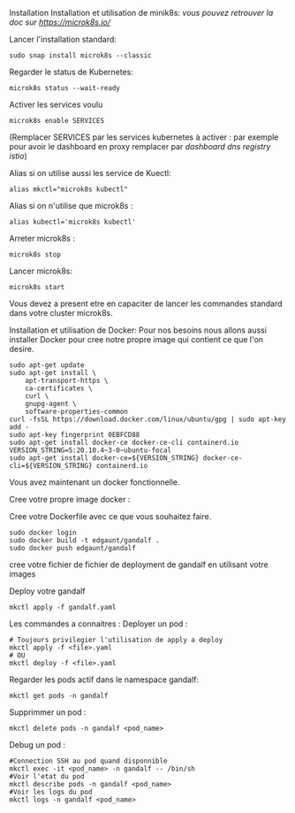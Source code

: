 Installation
Installation et utilisation de minik8s:
*vous pouvez retrouver la doc sur https://microk8s.io/*

Lancer l'installation standard:
```
sudo snap install microk8s --classic
```
Regarder le status de Kubernetes:
```
microk8s status --wait-ready
```
Activer les services voulu
```
microk8s enable SERVICES
```
(Remplacer SERVICES par les services kubernetes à activer :
par exemple pour avoir le dashboard en proxy remplacer par *dashboard dns registry istio*)

Alias si on utilise aussi les service de Kuectl:
```
alias mkctl="microk8s kubectl"
```
Alias si on n'utilise que microk8s :
```
alias kubectl='microk8s kubectl'
```

Arreter microk8s :
```
microk8s stop
```
Lancer microk8s:
```
microk8s start
```

Vous devez a present etre en capaciter de lancer les commandes standard dans votre cluster microk8s.


Installation et utilisation de Docker:
Pour nos besoins nous allons aussi installer Docker pour cree notre propre image qui contient ce que l'on desire.
```
sudo apt-get update
sudo apt-get install \
    apt-transport-https \
    ca-certificates \
    curl \
    gnupg-agent \
    software-properties-common
curl -fsSL https://download.docker.com/linux/ubuntu/gpg | sudo apt-key add -
sudo apt-key fingerprint 0EBFCD88
sudo apt-get install docker-ce docker-ce-cli containerd.io
VERSION_STRING=5:20.10.4~3-0~ubuntu-focal
sudo apt-get install docker-ce=${VERSION_STRING} docker-ce-cli=${VERSION_STRING} containerd.io
```
Vous avez maintenant un docker fonctionnelle.


Cree votre propre image docker :

Cree votre Dockerfile avec ce que vous souhaitez faire.

```
sudo docker login
sudo docker build -t edgaunt/gandalf .
sudo docker push edgaunt/gandalf
```

cree votre fichier de fichier de deployment de gandalf en utilisant votre images

Deploy votre gandalf
```
mkctl apply -f gandalf.yaml
```






Les commandes a connaitres :
Deployer un pod :
```
# Toujours privilegier l'utilisation de apply a deploy 
mkctl apply -f <file>.yaml
# OU
mkctl deploy -f <file>.yaml
```
Regarder les pods actif dans le namespace gandalf:
```
mkctl get pods -n gandalf
```

Supprimmer un pod :
```
mkctl delete pods -n gandalf <pod_name>

```
Debug un pod :
```
#Connection SSH au pod quand disponnible
mkctl exec -it <pod_name> -n gandalf -- /bin/sh
#Voir l'etat du pod
mkctl describe pods -n gandalf <pod_name>
#Voir les logs du pod
mkctl logs -n gandalf <pod_name>
```

